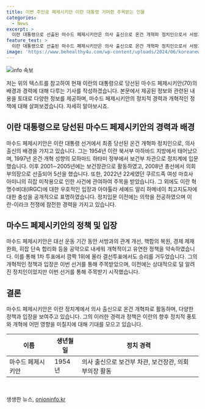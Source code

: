 ```yaml
---
title: 이변 주인공 페제시키안 이란 대통령 거머쥔 주목받는 인물
categories:
  - News
excerpt: >
  이란 대통령으로 선출된 마수드 페제시키안은 의사 출신으로 온건 개혁파 정치인으로서 서방과의 관계 개선, 경제 제재 완화, 히잡 단속 합리화 등의 개혁 정책을 내세워 선거에서 뜨거운 지지를 받았다. 그의 혼성된 출신과 경력, 개혁적인 공약은 뜻밖의 승리로 이어졌으며, 이를 통해 신뢰를 얻었으며, 이전에는 무명하여 존재감을 드러내지 않았던 인물이다. 페제시키안은 이란의 현 상황을 극복하고 변화를 이끌기 위한 뚜렷한 리더십을 보일 것으로 기대된다.
feature_text: >
  이란 대통령으로 선출된 마수드 페제시키안은 의사 출신으로 온건 개혁파 정치인으로서 서방과의 관계 개선, 경제 제재 완화, 히잡 단속 합리화 등의 개혁 정책을 내세워 선거에서 뜨거운 지지를 받았다. 그의 혼성된 출신과 경력, 개혁적인 공약은 뜻밖의 승리로 이어졌으며, 이를 통해 신뢰를 얻었으며, 이전에는 무명하여 존재감을 드러내지 않았던 인물이다. 페제시키안은 이란의 현 상황을 극복하고 변화를 이끌기 위한 뚜렷한 리더십을 보일 것으로 기대된다.
image: 'https://www.behealthy4u.com/wp-content/uploads/2024/06/koreanews.jpg'
---
```


<p><img src="https://www.behealthy4u.com/wp-content/uploads/2024/06/koreanews.jpg" alt="info 속보" /></p>

<p>저는 위의 텍스트를 참고하여 현재 이란의 대통령으로 당선된 마수드 페제시키안(70)의 배경과 경력에 대해 다루는 기사를 작성하겠습니다. 본문에서 제공된 정보와 관련된 내용을 토대로 다양한 정보를 제공하며, 마수드 페제시키안의 정치적 경력과 개혁적인 정책에 대해 살펴보겠습니다. 자세히 알아보시죠.</p>

<h2 data-ke-size="size26">이란 대통령으로 당선된 마수드 페제시키안의 경력과 배경</h2>

<p data-ke-size="size16">마수드 페제시키안은 이란 대통령 선거에서 최종 당선된 온건 개혁파 정치인으로, 의사 출신의 배경을 가지고 있습니다. 그는 1954년 이란 북서부 마하바드 지방에서 태어났으며, 1997년 온건·개혁 성향의 모하마드 하타미 정부에서 보건부 차관으로 정치계에 입문했습니다. 이후 2001∼2005년에는 보건장관으로 활동하였고, 2008년 총선에서 의회 부의장으로 선출되어 5선을 했습니다. 또한, 2022년 22세였던 쿠르드족 여성 마흐사 아미니의 히잡 미착용으로 인한 사건에 관여하여 주목을 받았습니다. 그 외에도 이란 혁명수비대(IRGC)에 대한 우호적인 입장과 아야톨라 세예드 알리 하메네이 최고지도자에 대한 충성을 공개적으로 표명하였습니다. 정치입문 이전에는 의학을 전공하였으며 이란-이라크 전쟁에 참전한 경력을 가지고 있습니다.</p>

<h2 data-ke-size="size26">마수드 페제시키안의 정책 및 입장</h2>

<p data-ke-size="size16">마수드 페제시키안은 대선 운동 기간 동안 서방과의 관계 개선, 핵합의 복원, 경제 제재 완화, 히잡 단속 합리화 등을 공약으로 내세워 개혁적이고 유연한 정책을 약속하였습니다. 이를 통해 1차 투표에서 깜짝 1위에 올라 결선투표에서도 승리를 거두었습니다. 그의 개혁적인 정책과 입장은 이번 선거를 통해 주목받았으며, 이전에는 상대적으로 덜 알려진 정치인이었지만 이번 선거를 통해 주목받기 시작했습니다.</p>

<h2 data-ke-size="size26">결론</h2>

<p data-ke-size="size16">마수드 페제시키안은 이란 정치계에서 의사 출신으로 온건 개혁파로 활동하며, 다양한 정책과 입장을 보여주고 있습니다. 그의 이러한 경력과 정책은 이란의 향후 정치적 풍토와 개혁에 어떤 영향을 미칠지에 대해 기대를 모으고 있습니다.</p>

<table>
    <thead>
        <tr>
            <th>이름</th>
            <th>생년월일</th>
            <th>정치 경력</th>
        </tr>
    </thead>
    <tbody>
        <tr>
            <td>마수드 페제시키안</td>
            <td>1954년</td>
            <td>의사 출신으로 보건부 차관, 보건장관, 의회 부의장 활동</td>
        </tr>
    </tbody>
</table>

<p data-ke-size="size16">&nbsp;</p>
생생한 뉴스, <a href="https://onioninfo.kr" rel="dofollow">onioninfo.kr</a>


